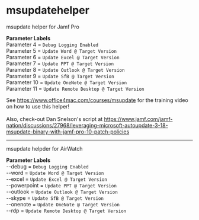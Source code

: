 # msupdatehelper
msupdate helper for Jamf Pro

<b>Parameter Labels</b><br>
Parameter 4 = `Debug Logging Enabled`<br/>
Parameter 5 = `Update Word @ Target Version`<br/>
Parameter 6 = `Update Excel @ Target Version`<br/>
Parameter 7 = `Update PPT @ Target Version`<br/>
Parameter 8 = `Update Outlook @ Target Version`<br/>
Parameter 9 = `Update SfB @ Target Version`<br/>
Parameter 10 = `Update OneNote @ Target Version`<br/>
Parameter 11 = `Update Remote Desktop @ Target Version`<br/>

See https://www.office4mac.com/courses/msupdate for the training video on how to use this helper!<br/><br/>
Also, check-out Dan Snelson's script at https://www.jamf.com/jamf-nation/discussions/27968/leveraging-microsoft-autoupdate-3-18-msupdate-binary-with-jamf-pro-10-patch-policies

---

msupdate helpder for AirWatch

<b>Parameter Labels</b><br>
--debug = `Debug Logging Enabled`<br/>
--word = `Update Word @ Target Version`<br/>
--excel = `Update Excel @ Target Version`<br/>
--powerpoint = `Update PPT @ Target Version`<br/>
--outlook = `Update Outlook @ Target Version`<br/>
--skype = `Update SfB @ Target Version`<br/>
--onenote = `Update OneNote @ Target Version`<br/>
--rdp = `Update Remote Desktop @ Target Version`<br/>